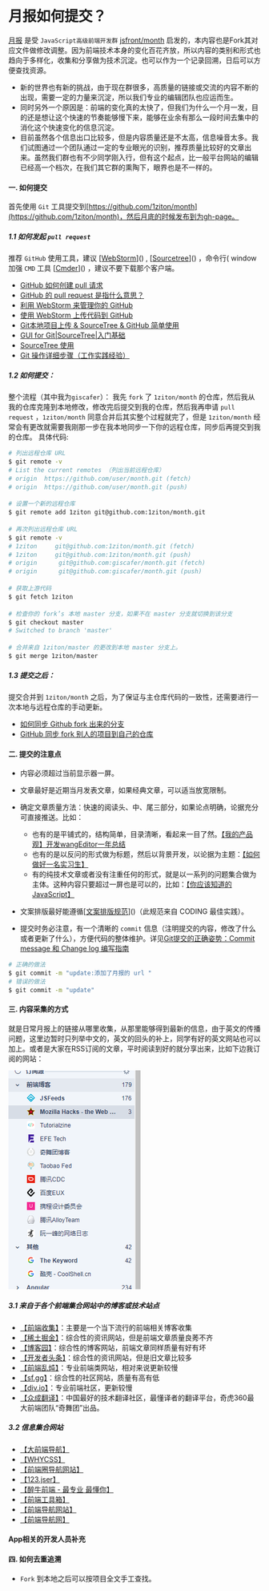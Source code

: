 # 月报如何提交？

[月报](https://github.com/1ziton/month) 是受 `JavaScript高级前端开发群` [jsfront/month](https://github.com/jsfront/month) 启发的，本内容也是Fork其对应文件做修改调整。因为前端技术本身的变化百花齐放，所以内容的类别和形式也趋向于多样化，收集和分享做为技术沉淀。也可以作为一个记录回溯，日后可以方便查找资源。

- 新的世界也有新的挑战，由于现在群很多，高质量的链接或交流的内容不断的出现，需要一定的力量来沉淀，所以我们专业的编辑团队也应运而生。
- 同时另外一个原因是：前端的变化真的太快了，但我们为什么一个月一发，目的还是想让这个快速的节奏能够慢下来，能够在业余有那么一段时间去集中的消化这个快速变化的信息沉淀。
- 目前虽然各个信息出口比较多，但是内容质量还是不太高，信息噪音太多。我们试图通过一个团队通过一定的专业眼光的识别，推荐质量比较好的文章出来。虽然我们群也有不少同学刚入行，但有这个起点，比一般平台网站的编辑已经高一个档次，在我们其它群的熏陶下，眼界也是不一样的。

#### 一. 如何提交
首先使用 `Git` 工具提交到[https://github.com/1ziton/month](https://github.com/1ziton/month)，然后月底的时候发布到为gh-page。

##### 1.1 如何发起 `pull request`

推荐 `GitHub` 使用工具，建议 [[WebStorm][webstorm-download]]() , [[Sourcetree][sourcetree-download]]() ，命令行( window 加强 `CMD` 工具 [[Cmder][cmder-home]]() ，建议不要下载那个客户端。

- [GitHub 如何创建 pull 请求](https://github.com/waylau/github-help/blob/master/Creating%20a%20pull%20request%20%E5%88%9B%E5%BB%BA%20pull%20%E8%AF%B7%E6%B1%82.md)
- [GitHub 的 pull request 是指什么意思？](https://www.zhihu.com/question/21682976)
- [利用 WebStorm 来管理你的 GitHub](http://www.mrfangge.com/how-to-use-webstorm-to-manage-your-github/)
- [使用 WebStorm 上传代码到 GitHub](http://www.jianshu.com/p/752613f4b1c9)
- [Git本地项目上传 & SourceTree & GitHub 简单使用](http://www.blogs8.cn/posts/Au2te07)
- [GUI for Git|SourceTree|入门基础](http://www.jianshu.com/p/be9f0484af9d)
- [SourceTree 使用](http://blog.sina.com.cn/s/blog_a3c770670102uywk.html)
- [Git 操作详细步骤（工作实践经验）](http://www.jianshu.com/p/60fac8b97465)


##### 1.2 如何提交：

整个流程（其中我为`giscafer`）：
我先 `fork` 了 `1ziton/month` 的仓库，然后我从我的仓库克隆到本地修改，修改完后提交到我的仓库，然后我再申请 `pull request` ，`1ziton/month` 同意合并后其实整个过程就完了，但是 `1ziton/month` 经常会有更改就需要我刚那一步在我本地同步一下你的远程仓库，同步后再提交到我的仓库。
具体代码:
```bash
# 列出远程仓库 URL
$ git remote -v
# List the current remotes （列出当前远程仓库）
# origin  https://github.com/user/month.git (fetch)
# origin  https://github.com/user/month.git (push)

# 设置一个新的远程仓库
$ git remote add 1ziton git@github.com:1ziton/month.git

# 再次列出远程仓库 URL
$ git remote -v
# 1ziton     git@github.com:1ziton/month.git (fetch)
# 1ziton     git@github.com:1ziton/month.git (push)
# origin      git@github.com:giscafer/month.git (fetch)
# origin      git@github.com:giscafer/month.git (push)

# 获取上游代码
$ git fetch 1ziton

# 检查你的 fork’s 本地 master 分支，如果不在 master 分支就切换到该分支
$ git checkout master
# Switched to branch 'master'

# 合并来自 1ziton/master 的更改到本地 master 分支上。
$ git merge 1ziton/master
```

##### 1.3 提交之后：

提交合并到 `1ziton/month` 之后，为了保证与主仓库代码的一致性，还需要进行一次本地与远程仓库的手动更新。

- [如何同步 Github fork 出来的分支](http://jinlong.github.io/2015/10/12/syncing-a-fork/)
- [GitHub 同步 fork 别人的项目到自己的仓库](https://segmentfault.com/a/1190000003703918)


#### 二. 提交的注意点

- 内容必须超过当前显示器一屏。
- 文章最好是近期当月发表文章，如果经典文章，可以适当放宽限制。
- 确定文章质量方法：快速的阅读头、中、尾三部分，如果论点明确，论据充分可直接推送。比如：

    - 也有的是平铺式的，结构简单，目录清晰，看起来一目了然。[【我的产品观】开发wangEditor一年总结](http://www.cnblogs.com/wangfupeng1988/p/4931999.html)
    - 也有的是以反问的形式做为标题，然后以背景开发，以论据为主题：[【如何做好一名实习生】](http://www.cnblogs.com/hustskyking/p/how-to-be-an-excellent-intern.html)
    - 有的纯技术文章或者没有注重任何的形式，就是以一系列的问题集合做为主体。这种内容只要超过一屏也是可以的，比如：[【你应该知道的JavaScript】](http://youbookee.com/2016/08/30/js-you-should-know/)
- 文案排版最好能遵循[[文案排版规范][coding-copy-writing]]()（此规范来自 CODING 最佳实践）。
- 提交时务必注意，有一个清晰的 `commit` 信息（注明提交的内容，修改了什么或者更新了什么），方便代码的整体维护。详见[Git提交的正确姿势：Commit message 和 Change log 编写指南](https://mp.weixin.qq.com/s?__biz=MzA4MjU5NTY0NA==&mid=401840568&idx=1&sn=051879b73f32ab7bcbcfc2e3cdd85f07&scene=1&srcid=0107l8avY4frKW3kfhaIUoNY&key=41ecb04b0511100344d280ce4225cc8c4d97599af475ef134186f7df3a7b8ace7e0e2eebc59d96ca00d6c9abf1ebf9e2&ascene=0&uin=MjAyNzY1NTU%3D&devicetype=iMac+MacBookPro12%2C1+OSX+OSX+10.11.2+build(15C50)&version=11020201&pass_ticket=ymbjwf7oU6CeUuxBIkhi0U6TOA5EP5ZWHXbpm6NVy%2FY%3D)
```bash
# 正确的做法
$ git commit -m "update:添加了月报的 url "
# 错误的做法
$ git commit -m "update"
```

#### 三. 内容采集的方式
就是日常月报上的链接从哪里收集，从那里能够得到最新的信息，由于英文的传播问题，这里边暂时只列举中文的，英文的回头的补上，同学有好的英文网站也可以加上。或者是大家在RSS订阅的文章，平时阅读到好的就分享出来，比如下边我订阅的网站：

![](./img/rss.png)

##### 3.1 来自于各个前端集合网站中的博客或技术站点

- [【前端收集】](https://github.com/jikeytang/front-end-collect)：主要是一个当下流行的前端相关博客收集
- [【稀土掘金】](http://gold.xitu.io/#/)：综合性的资讯网站，但是前端文章质量良莠不齐
- [【博客园】](http://www.cnblogs.com/)：综合性的博客网站，前端文章同样质量有好有坏
- [【开发者头条】](https://toutiao.io/)：综合性的资讯网站，但是旧文章比较多
- [【前端乱炖】](http://www.html-js.com/)：专业前端类网站，相对来说更新较慢
- [【sf.gg】](https://segmentfault.com/)：综合性的社区网站，质量有高有低
- [【div.io】](http://div.io/)：专业前端社区，更新较慢
- [【众成翻译】](http://www.zcfy.cc/)：中国最好的技术翻译社区，最懂译者的翻译平台，奇虎360最大前端团队“奇舞团”出品。

##### 3.2 信息集合网站

- [【大前端导航】](http://www.daqianduan.com/nav)
- [【WHYCSS】](http://whycss.com/)
- [【前端圈导航网站】](http://sentsin.com/daohang/)
- [【123.jser】](http://123.jser.us/)
- [【醉牛前端 - 最专业  最懂你】](http://f2er.club/)
- [【前端工具箱】](https://www.awesomes.cn/)
- [【前端导航网站】](http://fenav.com/#/index)
- [【前端导航网】](http://jsdig.com/)

#### App相关的开发人员补充

#### 四. 如何去重追溯

- `Fork` 到本地之后可以按项目全文手工查找。



[webstorm-download]:https://www.jetbrains.com/webstorm/
[sourcetree-download]:https://www.sourcetreeapp.com/
[cmder-home]:http://cmder.net/
[coding-copy-writing]:https://open.coding.net/copywriting.html